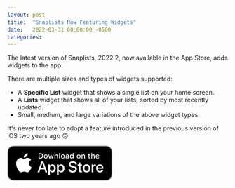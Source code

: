 ```yaml
---
layout: post
title:  "Snaplists Now Featuring Widgets"
date:   2022-03-31 00:00:00 -0500
categories:
---
```


The latest version of Snaplists, 2022.2, now available in the App Store, adds widgets to the app.

There are multiple sizes and types of widgets supported:
- A **Specific List** widget that shows a single list on your home screen.
- A **Lists** widget that shows all of your lists, sorted by most recently updated.
- Small, medium, and large variations of the above widget types.

It's never too late to adopt a feature introduced in the previous version of iOS two years ago 🙃

[![Download Link](/assets/Download_on_the_App_Store_Badge_US-UK_RGB_blk_092917.svg)](https://apps.apple.com/mk/app/snaplists-simple-lists-app/id1527429580)
